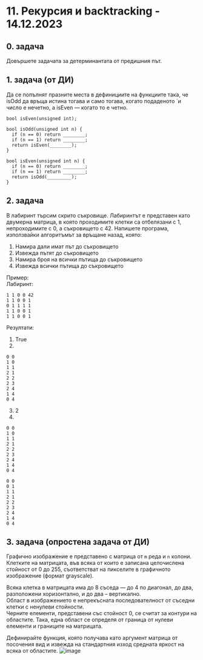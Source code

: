 # 11. Рекурсия и backtracking - 14.12.2023


## 0. задача 
Довършете задачата за детерминантата от предишния път.

## 1. задача (от ДИ)
Да се попълнят празните места в дефинициите на функциите така, че isOdd да връща истина
тогава и само тогава, когато подаденото `и число
е нечетно, а isEven — когато то е четно.

```
bool isEven(unsigned int);

bool isOdd(unsigned int n) {
  if (n == 0) return ________;
  if (n == 1) return ________;
  return isEven(________);
}

bool isEven(unsigned int n) {
  if (n == 0) return ________;
  if (n == 1) return ________;
  return isOdd(_________);
}
```

## 2. задача 
В лабиринт търсим скрито съкровище. Лабиринтът е представен като двумерна матрица, в която проходимите клетки са отбелязани с 1, непроходимите с 0, а съкровището с 42. Напишете програма, използвайки алгоритъмът за връщане назад, която:  
1. Намира дали имат път до съкровището
2. Извежда пътят до съкровището
3. Намира броя на всички пътища до съкровището
4. Извежда всички пътища до съкровището

Пример:  
Лабиринт:  
```
1 1 0 0 42
1 1 0 0 1
0 1 1 1 1
1 1 0 0 1
1 1 0 0 1
```

Резултати:  
1. True
2.
```
0 0  
1 0  
1 1  
2 1  
2 2  
2 3  
2 4  
1 4  
0 4
```
3. 2
4. 
```
0 0  
1 0  
1 1  
2 1  
2 2  
2 3  
2 4  
1 4  
0 4

0 0  
0 1  
1 1  
2 1  
2 2  
2 3  
2 4  
1 4  
0 4
```

## 3. задача (опростена задача от ДИ)
Графично изображение е представено с матрица от `m` реда и `n` колони. Клетките на
матрицата, във всяка от които е записана целочислена стойност от 0 до 255, съответстват на пикселите
в графичното изображение (формат grayscale).
     
Всяка клетка в матрицата има до 8 съседа — до 4 по диагонал, до два, разположени хоризонтално,
и до два – вертикално.     
Област в изображението е непрекъсната последователност от съседни клетки с ненулеви стойности.    
Черните елементи, представени със стойност 0, се считат за контури на областите. Така, една област се
определя от граница от нулеви елементи и границите на матрицата.      
 
Дефинирайте функция, която получава като аргумент матрица от посочения вид и извежда на стандартния изход средната яркост на всяка от областите. 
![image](https://github.com/Ivaylo-Valentinov/FMI-UP-PR-2023-24/assets/58509466/1706d5dc-ca5a-4ae9-9b2b-3a00eae5c96a)

